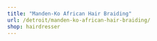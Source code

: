 ```yaml
---
title: "Manden-Ko African Hair Braiding"
url: /detroit/manden-ko-african-hair-braiding/
shop: hairdresser
---
```

